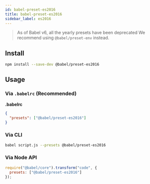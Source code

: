 ```yaml
---
id: babel-preset-es2016
title: babel-preset-es2016
sidebar_label: es2016
---
```


> As of Babel v6, all the yearly presets have been deprecated
> We recommend using `@babel/preset-env` instead.

## Install

```sh
npm install --save-dev @babel/preset-es2016
```

## Usage

### Via `.babelrc` (Recommended)

**.babelrc**

```json
{
  "presets": ["@babel/preset-es2016"]
}
```

### Via CLI

```sh
babel script.js --presets @babel/preset-es2016
```

### Via Node API

```javascript
require("@babel/core").transform("code", {
  presets: ["@babel/preset-es2016"]
});
```

